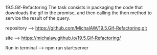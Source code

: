 19.5.Gif-Refactoring
The task consists in packaging the code that downloads the gif in the promise, and then calling the then method to service the result of the query.

repository --> https://github.com/MichalAW/19.5.Gif-Refactoring.git

site --> https://michalaw.github.io/19.5.Gif-Refactoring/

Run in terminal --> npm run start:server

